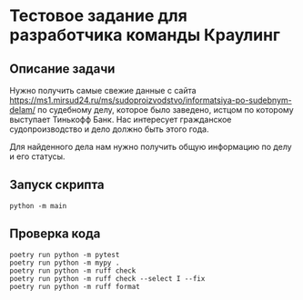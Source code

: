 # Тестовое задание для разработчика команды Краулинг

## Описание задачи
Нужно получить самые свежие данные с сайта https://ms1.mirsud24.ru/ms/sudoproizvodstvo/informatsiya-po-sudebnym-delam/ по судебному делу, которое было заведено, истцом по которому выступает Тинькофф Банк. Нас интересует гражданское судопроизводство и дело должно быть этого года.

Для найденного дела нам нужно получить общую информацию по делу и его статусы.

## Запуск скрипта
```console
python -m main
```

## Проверка кода
```console
poetry run python -m pytest
poetry run python -m mypy .
poetry run python -m ruff check
poetry run python -m ruff check --select I --fix
poetry run python -m ruff format
```